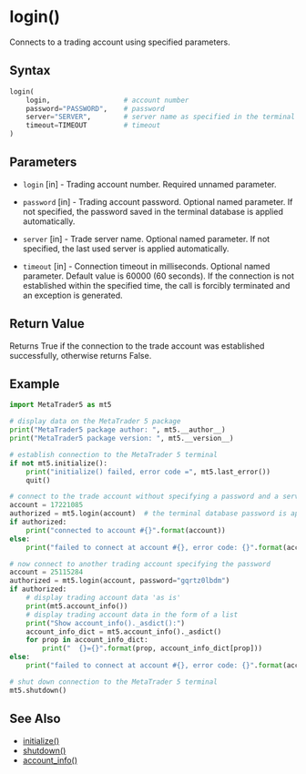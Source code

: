 # login()

Connects to a trading account using specified parameters.

## Syntax

```python
login(
    login,                  # account number 
    password="PASSWORD",    # password
    server="SERVER",        # server name as specified in the terminal
    timeout=TIMEOUT         # timeout
)
```

## Parameters

- `login` [in] - Trading account number. Required unnamed parameter.

- `password` [in] - Trading account password. Optional named parameter. If not specified, the password saved in the terminal database is applied automatically.

- `server` [in] - Trade server name. Optional named parameter. If not specified, the last used server is applied automatically.

- `timeout` [in] - Connection timeout in milliseconds. Optional named parameter. Default value is 60000 (60 seconds). If the connection is not established within the specified time, the call is forcibly terminated and an exception is generated.

## Return Value

Returns True if the connection to the trade account was established successfully, otherwise returns False.

## Example

```python
import MetaTrader5 as mt5

# display data on the MetaTrader 5 package
print("MetaTrader5 package author: ", mt5.__author__)
print("MetaTrader5 package version: ", mt5.__version__)

# establish connection to the MetaTrader 5 terminal
if not mt5.initialize():
    print("initialize() failed, error code =", mt5.last_error())
    quit()

# connect to the trade account without specifying a password and a server
account = 17221085
authorized = mt5.login(account)  # the terminal database password is applied if connection data is set to be remembered
if authorized:
    print("connected to account #{}".format(account))
else:
    print("failed to connect at account #{}, error code: {}".format(account, mt5.last_error()))

# now connect to another trading account specifying the password
account = 25115284
authorized = mt5.login(account, password="gqrtz0lbdm")
if authorized:
    # display trading account data 'as is'
    print(mt5.account_info())
    # display trading account data in the form of a list
    print("Show account_info()._asdict():")
    account_info_dict = mt5.account_info()._asdict()
    for prop in account_info_dict:
        print("  {}={}".format(prop, account_info_dict[prop]))
else:
    print("failed to connect at account #{}, error code: {}".format(account, mt5.last_error()))

# shut down connection to the MetaTrader 5 terminal
mt5.shutdown()
```

## See Also

- [initialize()](./initialize.md)
- [shutdown()](./shutdown.md)
- [account_info()](./account_info.md) 